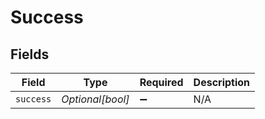 # Success


## Fields

| Field              | Type               | Required           | Description        |
| ------------------ | ------------------ | ------------------ | ------------------ |
| `success`          | *Optional[bool]*   | :heavy_minus_sign: | N/A                |